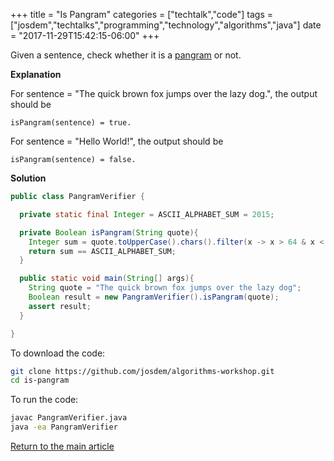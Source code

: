 +++
title = "Is Pangram"
categories = ["techtalk","code"]
tags = ["josdem","techtalks","programming","technology","algorithms","java"]
date = "2017-11-29T15:42:15-06:00"
+++


Given a sentence, check whether it is a [pangram](https://en.wikipedia.org/wiki/Pangram) or not.

**Explanation**

For sentence = "The quick brown fox jumps over the lazy dog.", the output should be

```
isPangram(sentence) = true.
```

For sentence = "Hello World!", the output should be

```
isPangram(sentence) = false.
```


**Solution**

```java
public class PangramVerifier {

  private static final Integer = ASCII_ALPHABET_SUM = 2015;

  private Boolean isPangram(String quote){
    Integer sum = quote.toUpperCase().chars().filter(x -> x > 64 & x < 91).distinct().sum();
    return sum == ASCII_ALPHABET_SUM;
  }

  public static void main(String[] args){
    String quote = "The quick brown fox jumps over the lazy dog";
    Boolean result = new PangramVerifier().isPangram(quote);
    assert result;
  }

}
```


To download the code:

```bash
git clone https://github.com/josdem/algorithms-workshop.git
cd is-pangram
```

To run the code:

```bash
javac PangramVerifier.java
java -ea PangramVerifier
```


[Return to the main article](/techtalk/algorithms)
